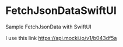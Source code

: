 # FetchJsonDataSwiftUI
Sample FetchJsonData with SwiftUI

I use this link https://api.mocki.io/v1/b043df5a
